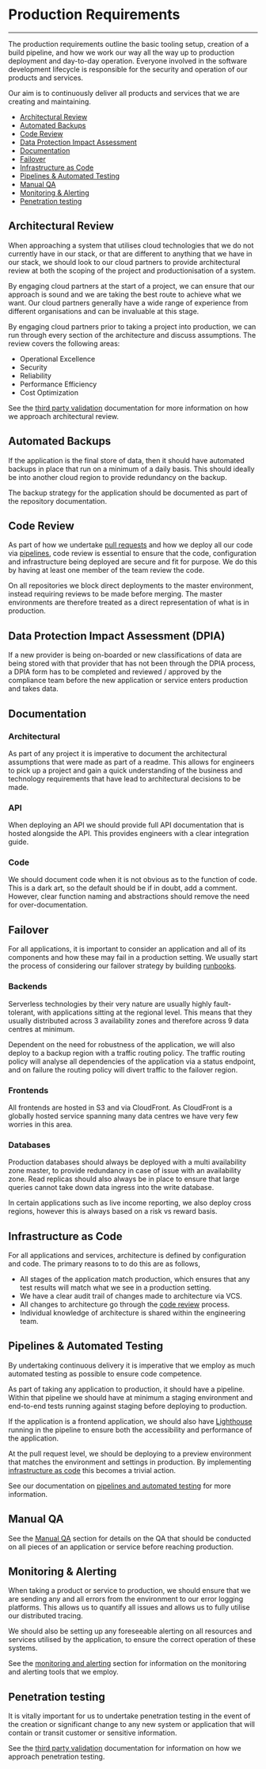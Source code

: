 # Production Requirements
***

The production requirements outline the basic tooling setup, creation of a build pipeline, and how we work our way all
the way up to production deployment and day-to-day operation. Everyone involved in the software development lifecycle is
responsible for the security and operation of our products and services.

Our aim is to continuously deliver all products and services that we are creating and maintaining.

* [Architectural Review](#architectural-review)
* [Automated Backups](#automated-backups)
* [Code Review](#code-review)
* [Data Protection Impact Assessment](#data-protection-impact-assessment)
* [Documentation](#documentation)
* [Failover](#failover)
* [Infrastructure as Code](#infrastructure-as-code)
* [Pipelines & Automated Testing](#pipelines--automated-testing)
* [Manual QA](#manual-qa)
* [Monitoring & Alerting](#monitoring--alerting)
* [Penetration testing](#penetration-testing)

## Architectural Review

When approaching a system that utilises cloud technologies that we do not currently have in our stack, or that are
different to anything that we have in our stack, we should look to our cloud partners to provide architectural review at
both the scoping of the project and productionisation of a system.

By engaging cloud partners at the start of a project,
we can ensure that our approach is sound and we are taking the best route to achieve what we want. Our cloud partners
generally have a wide range of experience from different organisations and can be invaluable at this stage.

By engaging cloud partners prior to taking a project into production, we can run through every section of the
architecture and discuss assumptions. The review covers the following areas:

- Operational Excellence
- Security
- Reliability
- Performance Efficiency
- Cost Optimization

See the [third party validation](third-party-validation.md) documentation for more information on how we approach
architectural review.

## Automated Backups

If the application is the final store of data, then it should have automated backups in place that run on a minimum of a
daily basis. This should ideally be into another cloud region to provide redundancy on the backup.

The backup strategy for the application should be documented as part of the repository documentation.

## Code Review

As part of how we undertake [pull requests](code-review.md) and how we deploy all our code via
[pipelines](pipelines.md), code review is essential to ensure that the code, configuration and infrastructure being
deployed are secure and fit for purpose. We do this by having at least one member of the team review the code.

On all repositories we block direct deployments to the master environment,
instead requiring reviews to be made before merging. The
master environments are therefore treated as a direct representation of what is in production.

## Data Protection Impact Assessment (DPIA)

If a new provider is being on-boarded or new classifications of data are being stored with that provider that has not
been through the DPIA process, a DPIA form has to be completed and reviewed / approved by the compliance team before the
new application or service enters production and takes data.

## Documentation

### Architectural

As part of any project it is imperative to document the architectural assumptions that were made as part of a readme.
This allows for engineers to pick up a project and gain a quick understanding of the business and technology requirements
that have lead to architectural decisions to be made.

### API

When deploying an API we should provide full API documentation that is hosted alongside the API. This provides engineers
with a clear integration guide.

### Code

We should document code when it is not obvious as to the function of code. This is a dark art, so the default should be
if in doubt, add a comment. However, clear function naming and abstractions should remove the need for over-documentation.

## Failover

For all applications, it is important to consider an application and all of its components and how these may fail in
a production setting. We usually start the process of considering our failover strategy by building [runbooks](runbooks.md).

### Backends

Serverless technologies by their very nature are usually highly fault-tolerant, with applications
sitting at the regional level. This means that they usually distributed across 3 availability zones and therefore
across 9 data centres at minimum.

Dependent on the need for robustness of the application, we will also deploy to a backup region with a traffic routing
policy. The traffic routing policy will analyse all dependencies of the application via a status endpoint, and on failure
the routing policy will divert traffic to the failover region.

### Frontends

All frontends are hosted in S3 and via CloudFront. As CloudFront is a globally hosted service spanning many data centres
we have very few worries in this area.

### Databases

Production databases should always be deployed with a multi availability zone master, to provide redundancy in case
of issue with an availability zone. Read replicas should also always be in place to ensure that large queries cannot
take down data ingress into the write database.

In certain applications such as live income reporting, we also deploy cross regions, however this is always based on a
risk vs reward basis.

## Infrastructure as Code

For all applications and services, architecture is defined by configuration and code. The primary reasons to
to do this are as follows,

- All stages of the application match production, which ensures that any test
  results will match what we see in a production setting.
- We have a clear audit trail of changes made to architecture via VCS.
- All changes to architecture go through the [code review](code-review.md) process.
- Individual knowledge of architecture is shared within the engineering team.

## Pipelines & Automated Testing

By undertaking continuous delivery it is imperative that we employ as much automated testing as possible to ensure code
competence.

As part of taking any application to production, it should have a pipeline. Within that pipeline we should have at
minimum a staging environment and end-to-end tests running against staging before deploying to production.

If the application is a frontend application, we should also have
[Lighthouse](https://developers.google.com/web/tools/lighthouse/) running in the pipeline to ensure both
the accessibility and performance of the application.

At the pull request level, we should be deploying to a preview environment that matches the environment and
settings in production. By implementing [infrastructure as code](#infrastructure-as-code) this becomes a trivial
action.

See our documentation on [pipelines and automated testing](pipelines.md) for more information.

## Manual QA

See the [Manual QA](../qa/manualQA.md) section for details on the QA that should be conducted on all pieces of an
application or service before reaching production.

## Monitoring & Alerting

When taking a product or service to production, we should ensure that we are sending any and all errors from the
environment to our error logging platforms. This allows us to quantify all issues and allows us to fully utilise
our distributed tracing.

We should also be setting up any foreseeable alerting on all resources and services utilised by the application, to
ensure the correct operation of these systems.

See the [monitoring and alerting](monitoring.md) section for information on the monitoring and alerting tools that we employ.

## Penetration testing

It is vitally important for us to undertake penetration testing in the event of the creation or significant change to any
new system or application that will contain or transit customer or sensitive information.

See the [third party validation](third-party-validation.md) documentation for information on how we approach
penetration testing.
